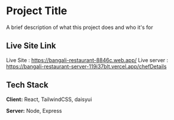 
# Project Title

A brief description of what this project does and who it's for


## Live Site Link

Live Site : https://bangali-restaurant-8846c.web.app/
Live server : https://bangali-restaurant-server-119i37blt.vercel.app/chefDetails

## Tech Stack

**Client:** React, TailwindCSS,  daisyui

**Server:** Node, Express

